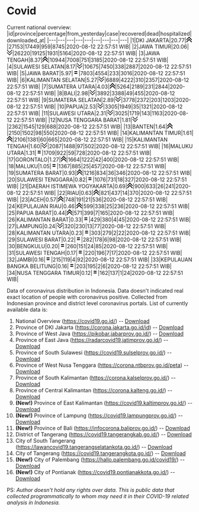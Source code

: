 # Covid
Current national overview:
|id|province|percentage|from_yesterday|case|recovered|dead|hospitalized|downloaded_at|
|---|---|---|---|---|---|---|---|---|
|1|DKI JAKARTA|20.77|![up](https://github.com/ariefrachmannn/covid/raw/master/img/rsz_img_186982.png)|27153|17449|959|8745|2020-08-12 22:57:51 WIB|
|2|JAWA TIMUR|20.06|![down](https://github.com/ariefrachmannn/covid/raw/master/img/rsz_down.png)|26220|19125|1931|5164|2020-08-12 22:57:51 WIB|
|3|JAWA TENGAH|8.37|![up](https://github.com/ariefrachmannn/covid/raw/master/img/rsz_img_186982.png)|10944|7008|751|3185|2020-08-12 22:57:51 WIB|
|4|SULAWESI SELATAN|8.17|![down](https://github.com/ariefrachmannn/covid/raw/master/img/rsz_down.png)|10675|7450|338|2887|2020-08-12 22:57:51 WIB|
|5|JAWA BARAT|5.97|![equal](https://github.com/ariefrachmannn/covid/raw/master/img/rsz_equal.png)|7803|4554|233|3016|2020-08-12 22:57:51 WIB|
|6|KALIMANTAN SELATAN|5.27|![down](https://github.com/ariefrachmannn/covid/raw/master/img/rsz_down.png)|6889|4222|310|2357|2020-08-12 22:57:51 WIB|
|7|SUMATERA UTARA|4.03|![up](https://github.com/ariefrachmannn/covid/raw/master/img/rsz_img_186982.png)|5264|2189|231|2844|2020-08-12 22:57:51 WIB|
|8|BALI|2.98|![down](https://github.com/ariefrachmannn/covid/raw/master/img/rsz_down.png)|3892|3388|49|455|2020-08-12 22:57:51 WIB|
|9|SUMATERA SELATAN|2.89|![down](https://github.com/ariefrachmannn/covid/raw/master/img/rsz_down.png)|3778|2372|203|1203|2020-08-12 22:57:51 WIB|
|10|PAPUA|2.53|![down](https://github.com/ariefrachmannn/covid/raw/master/img/rsz_down.png)|3305|1949|35|1321|2020-08-12 22:57:51 WIB|
|11|SULAWESI UTARA|2.31|![down](https://github.com/ariefrachmannn/covid/raw/master/img/rsz_down.png)|3025|1719|143|1163|2020-08-12 22:57:51 WIB|
|12|NUSA TENGGARA BARAT|1.81|![down](https://github.com/ariefrachmannn/covid/raw/master/img/rsz_down.png)|2362|1545|129|688|2020-08-12 22:57:51 WIB|
|13|BANTEN|1.64|![up](https://github.com/ariefrachmannn/covid/raw/master/img/rsz_img_186982.png)|2150|1502|98|550|2020-08-12 22:57:51 WIB|
|14|KALIMANTAN TIMUR|1.61|![up](https://github.com/ariefrachmannn/covid/raw/master/img/rsz_img_186982.png)|2106|1381|60|665|2020-08-12 22:57:51 WIB|
|15|KALIMANTAN TENGAH|1.60|![down](https://github.com/ariefrachmannn/covid/raw/master/img/rsz_down.png)|2087|1488|97|502|2020-08-12 22:57:51 WIB|
|16|MALUKU UTARA|1.31|![equal](https://github.com/ariefrachmannn/covid/raw/master/img/rsz_equal.png)|1709|922|59|728|2020-08-12 22:57:51 WIB|
|17|GORONTALO|1.27|![up](https://github.com/ariefrachmannn/covid/raw/master/img/rsz_img_186982.png)|1664|1222|42|400|2020-08-12 22:57:51 WIB|
|18|MALUKU|1.05|![equal](https://github.com/ariefrachmannn/covid/raw/master/img/rsz_equal.png)|1367|885|25|457|2020-08-12 22:57:51 WIB|
|19|SUMATERA BARAT|0.93|![up](https://github.com/ariefrachmannn/covid/raw/master/img/rsz_img_186982.png)|1216|834|36|346|2020-08-12 22:57:51 WIB|
|20|SULAWESI TENGGARA|0.82|![equal](https://github.com/ariefrachmannn/covid/raw/master/img/rsz_equal.png)|1076|731|18|327|2020-08-12 22:57:51 WIB|
|21|DAERAH ISTIMEWA YOGYAKARTA|0.69|![up](https://github.com/ariefrachmannn/covid/raw/master/img/rsz_img_186982.png)|900|633|26|241|2020-08-12 22:57:51 WIB|
|22|RIAU|0.63|![up](https://github.com/ariefrachmannn/covid/raw/master/img/rsz_img_186982.png)|821|437|14|370|2020-08-12 22:57:51 WIB|
|23|ACEH|0.57|![up](https://github.com/ariefrachmannn/covid/raw/master/img/rsz_img_186982.png)|748|191|21|536|2020-08-12 22:57:51 WIB|
|24|KEPULAUAN RIAU|0.46|![up](https://github.com/ariefrachmannn/covid/raw/master/img/rsz_img_186982.png)|599|338|25|236|2020-08-12 22:57:51 WIB|
|25|PAPUA BARAT|0.44|![up](https://github.com/ariefrachmannn/covid/raw/master/img/rsz_img_186982.png)|571|399|7|165|2020-08-12 22:57:51 WIB|
|26|KALIMANTAN BARAT|0.33|![equal](https://github.com/ariefrachmannn/covid/raw/master/img/rsz_equal.png)|429|380|4|45|2020-08-12 22:57:51 WIB|
|27|LAMPUNG|0.24|![down](https://github.com/ariefrachmannn/covid/raw/master/img/rsz_down.png)|320|230|13|77|2020-08-12 22:57:51 WIB|
|28|KALIMANTAN UTARA|0.23|![equal](https://github.com/ariefrachmannn/covid/raw/master/img/rsz_equal.png)|303|279|2|22|2020-08-12 22:57:51 WIB|
|29|SULAWESI BARAT|0.22|![equal](https://github.com/ariefrachmannn/covid/raw/master/img/rsz_equal.png)|282|178|6|98|2020-08-12 22:57:51 WIB|
|30|BENGKULU|0.20|![equal](https://github.com/ariefrachmannn/covid/raw/master/img/rsz_equal.png)|260|151|24|85|2020-08-12 22:57:51 WIB|
|31|SULAWESI TENGAH|0.17|![equal](https://github.com/ariefrachmannn/covid/raw/master/img/rsz_equal.png)|220|196|7|17|2020-08-12 22:57:51 WIB|
|32|JAMBI|0.16|![equal](https://github.com/ariefrachmannn/covid/raw/master/img/rsz_equal.png)|215|119|4|92|2020-08-12 22:57:51 WIB|
|33|KEPULAUAN BANGKA BELITUNG|0.16|![equal](https://github.com/ariefrachmannn/covid/raw/master/img/rsz_equal.png)|203|195|2|6|2020-08-12 22:57:51 WIB|
|34|NUSA TENGGARA TIMUR|0.12|![equal](https://github.com/ariefrachmannn/covid/raw/master/img/rsz_equal.png)|162|137|1|24|2020-08-12 22:57:51 WIB|

Data of coronavirus distribution in Indonesia. Data doesn't indicated real exact location of people with coronavirus positive. Collected from Indonesian province and district level coronavirus portals. List of currently available data is:
1. National Overview (https://covid19.go.id/) -- [Download](https://www.dropbox.com/s/66ly270fw4y76fx/covid_nasional.csv?dl=0)
2. Province of DKI Jakarta (https://corona.jakarta.go.id/id) -- [Download](https://riwayat-file-covid-19-dki-jakarta-jakartagis.hub.arcgis.com/)
3. Province of West Java (https://pikobar.jabarprov.go.id/) -- [Download](https://www.dropbox.com/s/alg0zp60fylq6cn/covid_jabar.csv?dl=0)
4. Province of East Java (https://radarcovid19.jatimprov.go.id/) -- [Download](https://www.dropbox.com/sh/e7vtgcnl4ckbvr4/AADo9UMRDZvrhHn66qTHZOvNa?dl=0)
5. Province of South Sulawesi (https://covid19.sulselprov.go.id/) -- [Download](https://www.dropbox.com/s/z5ek23lwcztj7z7/covid_sulsel.csv?dl=0)
6. Province of West Nusa Tenggara (https://corona.ntbprov.go.id/peta) -- [Download](https://www.dropbox.com/s/4p2k93n42xx0c00/covid_ntb.csv?dl=0)
7. Province of South Kalimantan (https://corona.kalselprov.go.id/) -- [Download](https://www.dropbox.com/sh/7aa2kvz8lb04pzz/AADH1Oj5oFMw2mp-D3JStPRsa?dl=0)
8. Province of Central Kalimantan (https://corona.kalteng.go.id/) -- [Download](https://www.dropbox.com/s/9q01v5r3ys2ozk4/covid_kalteng.csv?dl=0)
9. **(New!)** Province of East Kalimantan (https://covid19.kaltimprov.go.id/) -- [Download](https://www.dropbox.com/sh/qhpxj532nm80goa/AAB6ek_fp1__ieTR0TFQpfIga?dl=0)
10. **(New!)** Province of Lampung (https://covid19.lampungprov.go.id/) -- [Download](https://www.dropbox.com/s/ecuew6oa9kzwqwx/covid_lampung.csv?dl=0)
11. **(New!)** Province of Bali (https://infocorona.baliprov.go.id/) -- [Download](https://www.dropbox.com/sh/iceiwun4ufttmiu/AAC7dSRMpfTjPI1Lfzw-LeCUa?dl=0)
12. District of Tangerang (https://covid19.tangerangkab.go.id/) -- [Download](https://www.dropbox.com/sh/yxovyy6sy5bnz4p/AACZzVHinisKmz8oQWyQJ3nua?dl=0)
13. City of South Tangerang (https://lawancovid19.tangerangselatankota.go.id/) -- [Download](https://www.dropbox.com/s/zlvxo4ivswdzmle/covid_tangsel.csv?dl=0)
14. City of Tangerang (https://covid19.tangerangkota.go.id/) -- [Download](https://www.dropbox.com/s/e53224kvdrpjzy0/covid_tangkot.csv?dl=0)
15. **(New!)** City of Palembang (https://hallo.palembang.go.id/covid19/) -- [Download](https://www.dropbox.com/sh/oj17bhwhlpjht9e/AABZEG-OiaSaFvikATDx6coEa?dl=0)
16. **(New!)** City of Pontianak (https://covid19.pontianakkota.go.id/) -- [Download](https://www.dropbox.com/sh/66if3y4ly51j4sh/AADQ-zwLGa7Kz4ZzJgDw2-3na?dl=0)

PS: *Author doesn't hold any rights over data. This is public data that collected programmatically to whom may need it in their COVID-19 related analysis in Indonesia.*
